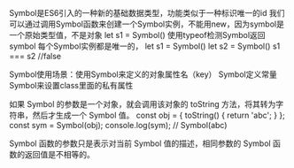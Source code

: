 Symbol是ES6引入的一种新的基础数据类型，功能类似于一种标识唯一的id
我们可以通过调用Symbol函数来创建一个Symbol实例，不能用new，因为symbol是一个原始类型值，不是对象
let s1 = Symbol()
使用typeof检测Symbol返回symbol
每个Symbol实例都是唯一的，
    let s1 = Symbol()
    let s2 = Symbol()
    s1 === s2 //false
    
Symbol使用场景：使用Symbol来定义的对象属性名（key）
Symbol定义常量
Symbol来设置class里面的私有属性

如果 Symbol 的参数是一个对象，就会调用该对象的 toString 方法，将其转为字符串，然后才生成一个 Symbol 值。
const obj = {
  toString() {
    return 'abc';
  }
};
const sym = Symbol(obj);
console.log(sym); // Symbol(abc)

Symbol 函数的参数只是表示对当前 Symbol 值的描述，相同参数的 Symbol 函数的返回值是不相等的。